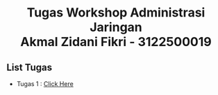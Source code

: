<h1 style="text-align:center;">Tugas Workshop Administrasi Jaringan <br> Akmal Zidani Fikri - 3122500019</h1>

## List Tugas
 - Tugas 1 : [Click Here](https://github.com/akmalzidani/SysAdmin-3122500019/blob/main/Tugas1.md)

##
